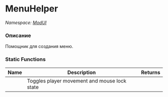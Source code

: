 # MenuHelper

*Namespace: [ModUI](API/ModUI.md)*

### Описание

Помощник для создания меню. 

### Static Functions

| Name                          | Description                                  | Returns           |
| ----------------------------- | -------------------------------------------- | ----------------- |
| <method m="SetInteractMenu"/> | Toggles player movement and mouse lock state | <value v="void"/> |